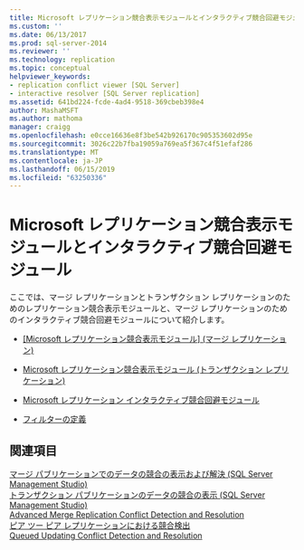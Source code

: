```yaml
---
title: Microsoft レプリケーション競合表示モジュールとインタラクティブ競合回避モジュール | Microsoft Docs
ms.custom: ''
ms.date: 06/13/2017
ms.prod: sql-server-2014
ms.reviewer: ''
ms.technology: replication
ms.topic: conceptual
helpviewer_keywords:
- replication conflict viewer [SQL Server]
- interactive resolver [SQL Server replication]
ms.assetid: 641bd224-fcde-4ad4-9518-369cbeb398e4
author: MashaMSFT
ms.author: mathoma
manager: craigg
ms.openlocfilehash: e0cce16636e8f3be542b926170c905353602d95e
ms.sourcegitcommit: 3026c22b7fba19059a769ea5f367c4f51efaf286
ms.translationtype: MT
ms.contentlocale: ja-JP
ms.lasthandoff: 06/15/2019
ms.locfileid: "63250336"
---
```

# <a name="microsoft-replication-conflict-viewer-and-interactive-resolver"></a>Microsoft レプリケーション競合表示モジュールとインタラクティブ競合回避モジュール
  ここでは、マージ レプリケーションとトランザクション レプリケーションのためのレプリケーション競合表示モジュールと、マージ レプリケーションのためのインタラクティブ競合回避モジュールについて紹介します。  
  
-   [[Microsoft レプリケーション競合表示モジュール] (マージ レプリケーション)](microsoft-replication-conflict-viewer-merge-replication.md)  
  
-   [Microsoft レプリケーション競合表示モジュール (トランザクション レプリケーション)](microsoft-replication-conflict-viewer-transactional-replication.md)  
  
-   [Microsoft レプリケーション インタラクティブ競合回避モジュール](microsoft-replication-interactive-conflict-resolver.md)  
  
-   [フィルターの定義](define-filters.md)  
  
## <a name="see-also"></a>関連項目  
 [マージ パブリケーションでのデータの競合の表示および解決 &#40;SQL Server Management Studio&#41;](view-and-resolve-data-conflicts-for-merge-publications.md)   
 [トランザクション パブリケーションのデータの競合の表示 &#40;SQL Server Management Studio&#41;](view-data-conflicts-for-transactional-publications-sql-server-management-studio.md)   
 [Advanced Merge Replication Conflict Detection and Resolution](merge/advanced-merge-replication-conflict-detection-and-resolution.md)   
 [ピア ツー ピア レプリケーションにおける競合検出](transactional/peer-to-peer-conflict-detection-in-peer-to-peer-replication.md)   
 [Queued Updating Conflict Detection and Resolution](transactional/updatable-subscriptions-queued-updating-conflict-resolution.md)   

  
  
